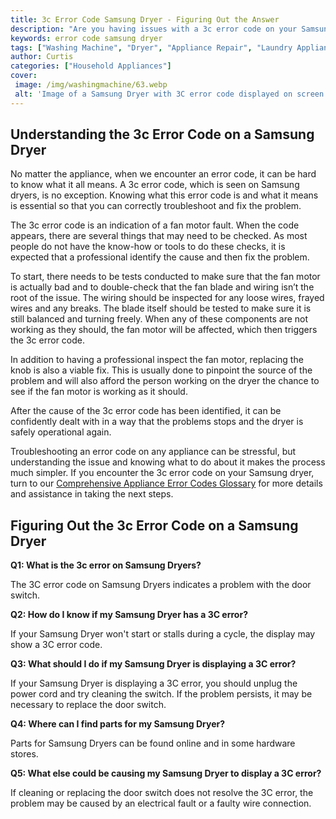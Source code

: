 ```yaml
---
title: 3c Error Code Samsung Dryer - Figuring Out the Answer
description: "Are you having issues with a 3c error code on your Samsung dryer Read our blog post to get help in figuring out the answer and fixing your machine"
keywords: error code samsung dryer
tags: ["Washing Machine", "Dryer", "Appliance Repair", "Laundry Appliances", "Appliance Brand"]
author: Curtis
categories: ["Household Appliances"]
cover: 
 image: /img/washingmachine/63.webp
 alt: 'Image of a Samsung Dryer with 3C error code displayed on screen'
---
```

## Understanding the 3c Error Code on a Samsung Dryer
No matter the appliance, when we encounter an error code, it can be hard to know what it all means. A 3c error code, which is seen on Samsung dryers, is no exception. Knowing what this error code is and what it means is essential so that you can correctly troubleshoot and fix the problem.

The 3c error code is an indication of a fan motor fault. When the code appears, there are several things that may need to be checked. As most people do not have the know-how or tools to do these checks, it is expected that a professional identify the cause and then fix the problem. 

To start, there needs to be tests conducted to make sure that the fan motor is actually bad and to double-check that the fan blade and wiring isn’t the root of the issue. The wiring should be inspected for any loose wires, frayed wires and any breaks. The blade itself should be tested to make sure it is still balanced and turning freely. When any of these components are not working as they should, the fan motor will be affected, which then triggers the 3c error code.

In addition to having a professional inspect the fan motor, replacing the knob is also a viable fix. This is usually done to pinpoint the source of the problem and will also afford the person working on the dryer the chance to see if the fan motor is working as it should. 

After the cause of the 3c error code has been identified, it can be confidently dealt with in a way that the problems stops and the dryer is safely operational again.

Troubleshooting an error code on any appliance can be stressful, but understanding the issue and knowing what to do about it makes the process much simpler. If you encounter the 3c error code on your Samsung dryer, turn to our [Comprehensive Appliance Error Codes Glossary](./error-codes/) for more details and assistance in taking the next steps.
## Figuring Out the 3c Error Code on a Samsung Dryer

**Q1: What is the 3c error on Samsung Dryers?**

The 3C error code on Samsung Dryers indicates a problem with the door switch.

**Q2: How do I know if my Samsung Dryer has a 3C error?**

If your Samsung Dryer won't start or stalls during a cycle, the display may show a 3C error code.

**Q3: What should I do if my Samsung Dryer is displaying a 3C error?**

If your Samsung Dryer is displaying a 3C error, you should unplug the power cord and try cleaning the switch. If the problem persists, it may be necessary to replace the door switch.

**Q4: Where can I find parts for my Samsung Dryer?**

Parts for Samsung Dryers can be found online and in some hardware stores.

**Q5: What else could be causing my Samsung Dryer to display a 3C error?**

If cleaning or replacing the door switch does not resolve the 3C error, the problem may be caused by an electrical fault or a faulty wire connection.
